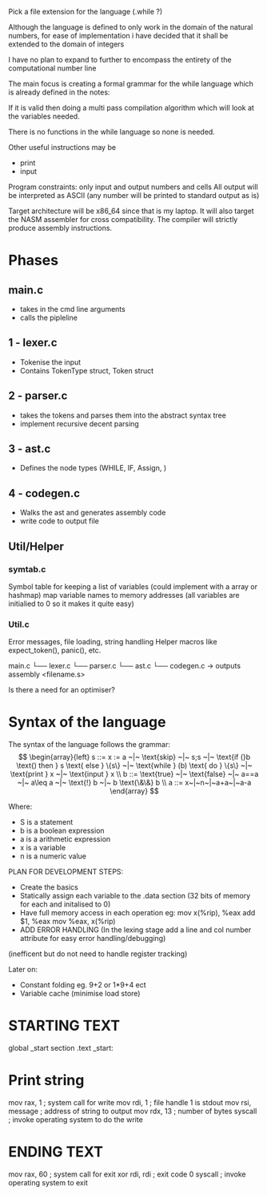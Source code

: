 Pick a file extension for the language (.while ?)

Although the language is defined to only work in the domain of the natural numbers, for ease of implementation i have decided that it shall be extended to the domain of integers

I have no plan to expand to further to encompass the entirety of the computational number line

The main focus is creating a formal grammar for the while language which is already defined in the notes:

If it is valid then doing a multi pass compilation algorithm which will look at the variables needed.

There is no functions in the while language so none is needed.

Other useful instructions may be

- print
- input

Program constraints: only input and output numbers and cells
All output will be interpreted as ASCII (any number will be printed to standard output as is)

Target architecture will be x86_64 since that is my laptop. It will also target the NASM assembler for cross compatibility.
The compiler will strictly produce assembly instructions.

# Phases

## main.c

- takes in the cmd line arguments
- calls the pipleline

## 1 - lexer.c

- Tokenise the input
- Contains TokenType struct, Token struct

## 2 - parser.c

- takes the tokens and parses them into the abstract syntax tree
- implement recursive decent parsing

## 3 - ast.c

- Defines the node types (WHILE, IF, Assign, )

## 4 - codegen.c

- Walks the ast and generates assembly code
- write code to output file

## Util/Helper

### symtab.c

Symbol table for keeping a list of variables (could implement with a array or hashmap)
map variable names to memory addresses (all variables are initialied to 0 so it makes it quite easy)

### Util.c

Error messages, file loading, string handling
Helper macros like expect_token(), panic(), etc.

main.c
 └── lexer.c
       └── parser.c
             └── ast.c
                   └── codegen.c → outputs assembly <filename.s>

Is there a need for an optimiser?

# Syntax of the language

The syntax of the language follows the grammar:
$$
\begin{array}{left}
s ::= x := a ~|~ \text{skip} ~|~ s;s ~|~ \text{if (}b \text{) then } s \text{ else } \{s\} ~|~ \text{while } (b) \text{ do } \{s\} ~|~ \text{print } x ~|~ \text{input } x \\
b ::= \text{true} ~|~ \text{false} ~|~ a==a ~|~ a\leq a ~|~ \text{!} b ~|~ b \text{\&\&} b \\
a ::= x~|~n~|~a+a~|~a-a
\end{array}
$$

Where:

- S is a statement
- b is a boolean expression
- a is a arithmetic expression
- x is a variable
- n is a numeric value

PLAN FOR DEVELOPMENT STEPS:

- Create the basics
- Statically assign each variable to the .data section (32 bits of memory for each and initalised to 0)
- Have full memory access in each operation eg:
mov x(%rip), %eax
add $1, %eax
mov %eax, x(%rip)
- ADD ERROR HANDLING (In the lexing stage add a line and col number attribute for easy error handling/debugging)

(inefficent but do not need to handle register tracking)

Later on:

- Constant folding eg. 9+2 or 1*9+4 ect
- Variable cache (minimise load store)

# STARTING TEXT

global    _start
section   .text
_start:

# Print string

mov       rax, 1                  ; system call for write
mov       rdi, 1                  ; file handle 1 is stdout
mov       rsi, message            ; address of string to output
mov       rdx, 13                 ; number of bytes
syscall                           ; invoke operating system to do the write

# ENDING TEXT

mov       rax, 60                 ; system call for exit
xor       rdi, rdi                ; exit code 0
syscall                           ; invoke operating system to exit
